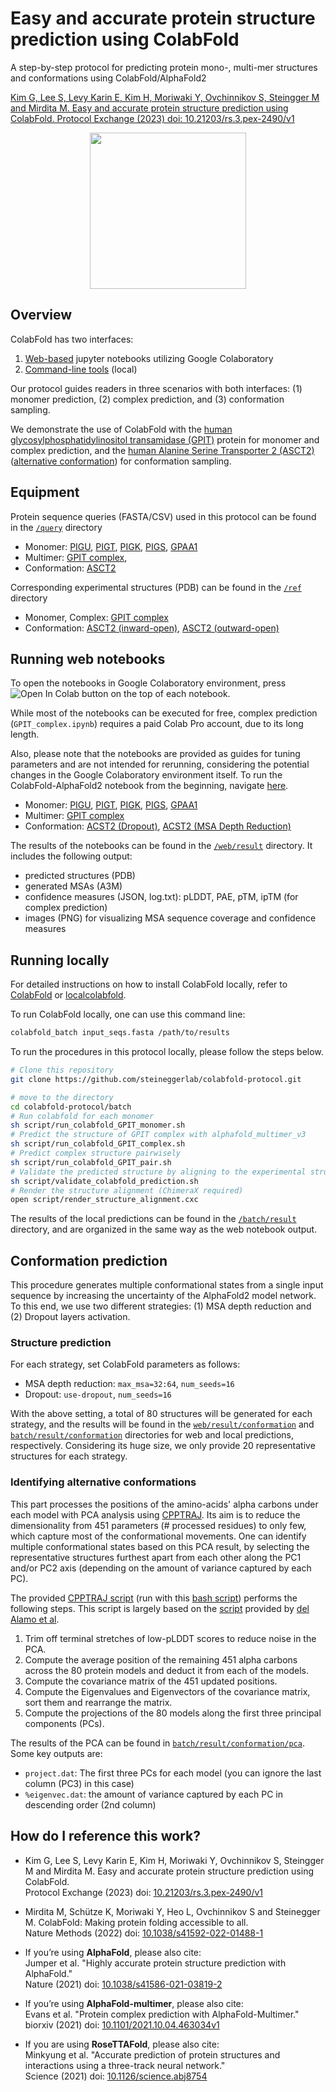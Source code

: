 # Easy and accurate protein structure prediction using ColabFold
A step-by-step protocol for predicting protein mono-, multi-mer structures and conformations using ColabFold/AlphaFold2

[Kim G, Lee S, Levy Karin E, Kim H, Moriwaki Y, Ovchinnikov S, Steingger M and Mirdita M. Easy and accurate protein structure prediction using ColabFold. Protocol Exchange (2023) doi: 10.21203/rs.3.pex-2490/v1](https://protocolexchange.researchsquare.com/article/pex-2490/v1)


<p align="center"><img src="https://github.com/steineggerlab/colabfold-protocol/raw/main/.github/ColabFold_Marv_Logo.png" height="250"/></p>

## Overview 
ColabFold has two interfaces: 
1) [Web-based](https://colab.research.google.com/github/sokrypton/ColabFold/blob/main/AlphaFold2.ipynb) jupyter notebooks utilizing Google Colaboratory
2) [Command-line tools](https://github.com/sokrypton/ColabFold) (local)

Our protocol guides readers in three scenarios with both interfaces: (1) monomer prediction, (2) complex prediction, and (3) conformation sampling.

We demonstrate the use of ColabFold with the [human glycosylphosphatidylinositol transamidase (GPIT)](https://www.rcsb.org/structure/7W72) protein for monomer and complex prediction, and the [human Alanine Serine Transporter 2 (ASCT2)](https://www.rcsb.org/structure/6RVX) ([alternative conformation](https://www.rcsb.org/structure/7BCQ)) for conformation sampling.

## Equipment
Protein sequence queries (FASTA/CSV) used in this protocol can be found in the [`/query`](https://github.com/steineggerlab/colabfold-protocol/tree/main/query) directory

- Monomer: [PIGU](https://github.com/steineggerlab/colabfold-protocol/blob/main/query/PIGU.fasta), [PIGT](https://github.com/steineggerlab/colabfold-protocol/blob/main/query/PIGT.fasta), [PIGK](https://github.com/steineggerlab/colabfold-protocol/blob/main/query/PIGK.fasta), [PIGS](https://github.com/steineggerlab/colabfold-protocol/blob/main/query/PIGS.fasta), [GPAA1](https://github.com/steineggerlab/colabfold-protocol/blob/main/query/GPAA1.fasta)
- Multimer: [GPIT complex](https://github.com/steineggerlab/colabfold-protocol/blob/main/query/GPITcomplex.csv),
- Conformation: [ASCT2](https://github.com/steineggerlab/colabfold-protocol/blob/main/query/ASCT2.fasta)

Corresponding experimental structures (PDB) can be found in the [`/ref`](https://github.com/steineggerlab/colabfold-protocol/tree/main/ref) directory
- Monomer, Complex: [GPIT complex](https://github.com/steineggerlab/colabfold-protocol/blob/main/ref/7w72.pdb)
- Conformation: [ASCT2 (inward-open)](https://github.com/steineggerlab/colabfold-protocol/blob/main/ref/6rvx.pdb), [ASCT2 (outward-open)](https://github.com/steineggerlab/colabfold-protocol/blob/main/ref/7bcq.pdb)


## Running web notebooks
To open the notebooks in Google Colaboratory environment, press <img src="https://colab.research.google.com/assets/colab-badge.svg" alt="Open In Colab"/> button on the top of each notebook.

While most of the notebooks can be executed for free, complex prediction (`GPIT_complex.ipynb`) requires a paid Colab Pro account, due to its long length.

Also, please note that the notebooks are provided as guides for tuning parameters and are not intended for rerunning, considering the potential changes in the Google Colaboratory environment itself. To run the ColabFold-AlphaFold2 notebook from the beginning, navigate [here](https://colab.research.google.com/github/sokrypton/ColabFold/blob/main/AlphaFold2.ipynb). 

- Monomer: [PIGU](https://github.com/steineggerlab/colabfold-protocol/blob/main/web/notebook/PIGU.ipynb), [PIGT](https://github.com/steineggerlab/colabfold-protocol/blob/main/web/notebook/PIGT.ipynb), [PIGK](https://github.com/steineggerlab/colabfold-protocol/blob/main/web/notebook/PIGK.ipynb), [PIGS](https://github.com/steineggerlab/colabfold-protocol/blob/main/web/notebook/PIGS.ipynb), [GPAA1](https://github.com/steineggerlab/colabfold-protocol/blob/main/web/notebook/GPAA1.ipynb)
- Multimer: [GPIT complex](https://github.com/steineggerlab/colabfold-protocol/blob/main/web/notebook/GPIT_complex.ipynb)
- Conformation: [ACST2 (Dropout)](https://github.com/steineggerlab/colabfold-protocol/blob/main/web/notebook/ASCT2_conformation_dropout.ipynb), [ACST2 (MSA Depth Reduction)](https://github.com/steineggerlab/colabfold-protocol/blob/main/web/notebook/ASCT2_conformation_MSADepthReduction.ipynb)

The results of the notebooks can be found in the [`/web/result`](https://github.com/steineggerlab/colabfold-protocol/blob/main/web/result) directory. It includes the following output: 
- predicted structures (PDB)
- generated MSAs (A3M) 
- confidence measures (JSON, log.txt): pLDDT, PAE, pTM, ipTM (for complex prediction) 
- images (PNG) for visualizing MSA sequence coverage and confidence measures

## Running locally 
For detailed instructions on how to install ColabFold locally, refer to [ColabFold](https://github.com/sokrypton/ColabFold) or [localcolabfold](https://github.com/YoshitakaMo/localcolabfold).

To run ColabFold locally, one can use this command line:
```sh
colabfold_batch input_seqs.fasta /path/to/results
``` 

To run the procedures in this protocol locally, please follow the steps below. 
```sh
# Clone this repository
git clone https://github.com/steineggerlab/colabfold-protocol.git

# move to the directory
cd colabfold-protocol/batch
# Run colabfold for each monomer
sh script/run_colabfold_GPIT_monomer.sh
# Predict the structure of GPIT complex with alphafold_multimer_v3
sh script/run_colabfold_GPIT_complex.sh
# Predict complex structure pairwisely
sh script/run_colabfold_GPIT_pair.sh
# Validate the predicted structure by aligning to the experimental structure
sh script/validate_colabfold_prediction.sh
# Render the structure alignment (ChimeraX required)
open script/render_structure_alignment.cxc
```
The results of the local predictions can be found in the [`/batch/result`](https://github.com/steineggerlab/colabfold-protocol/blob/main/batch/result) directory, and are organized in the same way as the web notebook output.

## Conformation prediction
This procedure generates multiple conformational states from a single input sequence by increasing the uncertainty of the AlphaFold2 model network. To this end, we use two different strategies: (1) MSA depth reduction and (2) Dropout layers activation.

### Structure prediction 
For each strategy, set ColabFold parameters as follows: 
- MSA depth reduction: `max_msa=32:64`, `num_seeds=16`
- Dropout: `use-dropout`, `num_seeds=16`

With the above setting, a total of 80 structures will be generated for each strategy, and the results will be found in the [`web/result/conformation`](https://github.com/steineggerlab/colabfold-protocol/blob/main/web/result/conformation) and [`batch/result/conformation`](https://github.com/steineggerlab/colabfold-protocol/blob/main/batch/result/conformation) directories for web and local predictions, respectively. Considering its huge size, we only provide 20 representative structures for each strategy.

### Identifying alternative conformations 
This part processes the positions of the amino-acids' alpha carbons under each model with PCA analysis using [CPPTRAJ](https://amberhub.chpc.utah.edu/cpptraj/). Its aim is to reduce the dimensionality from 451 parameters (# processed residues) to only few, which capture most of the conformational movements. One can identify multiple conformational states based on this PCA result, by selecting the representative structures furthest apart from each other along the PC1 and/or PC2 axis (depending on the amount of variance captured by each PC). 

The provided [CPPTRAJ script](https://github.com/steineggerlab/colabfold-protocol/blob/main/batch/script/asct2_pca.in) (run with this [bash script](https://github.com/steineggerlab/colabfold-protocol/blob/main/batch/script/run_cpptraj_asct2.sh)) performs the following steps. This script is largely based on the [script](https://github.com/delalamo/af2_conformations) provided by [del Alamo et al](https://elifesciences.org/articles/75751).
1. Trim off terminal stretches of low-pLDDT scores to reduce noise in the PCA.
2. Compute the average position of the remaining 451 alpha carbons across the 80 protein models and deduct it from each of the models.
3. Compute the covariance matrix of the 451 updated positions.
4. Compute the Eigenvalues and Eigenvectors of the covariance matrix, sort them and rearrange the matrix.
5. Compute the projections of the 80 models along the first three principal components (PCs).

The results of the PCA can be found in [`batch/result/conformation/pca`](https://github.com/steineggerlab/colabfold-protocol/tree/main/batch/result/conformation/pca). Some key outputs are: 
- `project.dat`: The first three PCs for each model (you can ignore the last column (PC3) in this case)
- `%eigenvec.dat`: the amount of variance captured by each PC in descending order (2nd column)

## How do I reference this work?
- Kim G, Lee S, Levy Karin E, Kim H, Moriwaki Y, Ovchinnikov S, Steingger M and Mirdita M. Easy and accurate protein structure prediction using ColabFold. <br />
  Protocol Exchange (2023) doi: [10.21203/rs.3.pex-2490/v1](https://doi.org/10.21203/rs.3.pex-2490/v1)

- Mirdita M, Schütze K, Moriwaki Y, Heo L, Ovchinnikov S and Steinegger M. ColabFold: Making protein folding accessible to all. <br />
  Nature Methods (2022) doi: [10.1038/s41592-022-01488-1](https://www.nature.com/articles/s41592-022-01488-1)
- If you’re using **AlphaFold**, please also cite: <br />
  Jumper et al. "Highly accurate protein structure prediction with AlphaFold." <br />
  Nature (2021) doi: [10.1038/s41586-021-03819-2](https://doi.org/10.1038/s41586-021-03819-2)
- If you’re using **AlphaFold-multimer**, please also cite: <br />
  Evans et al. "Protein complex prediction with AlphaFold-Multimer." <br />
  biorxiv (2021) doi: [10.1101/2021.10.04.463034v1](https://www.biorxiv.org/content/10.1101/2021.10.04.463034v1)
- If you are using **RoseTTAFold**, please also cite: <br />
  Minkyung et al. "Accurate prediction of protein structures and interactions using a three-track neural network." <br />
  Science (2021) doi: [10.1126/science.abj8754](https://doi.org/10.1126/science.abj8754)

